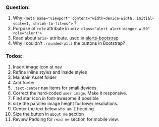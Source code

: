 ### Question:
1. Why `<meta name="viewport" content="width=device-width, initial-scale=1, shrink-to-fit=no">` ?
1. Purpose of `role` attribute in `<div class="alert alert-danger w-50" role="alert">`
1. Read about `aria-` attribute. used in [alerts-bootstrap](https://getbootstrap.com/docs/4.0/components/alerts/#dismissing)
1. Why I couldn't `.rounded-pill` the buttons in Bootstrap?


### Todos:
1. Insert image icon at nav
1. Refine inline styles and inside styles
1. Maintain Asset folder 
1. Add footer
1. `.text-center` nav items for small devices
1. Correct the hard-coded `user image`. Make it responsive.
1. Find star icon in font-awesome if possible
1. size the parallex image height for lower resolutions.
1. Center the text below `who am I` heading
1. Size the button in `about me` section
1. Review Padding for `read me` section for mobile view.
